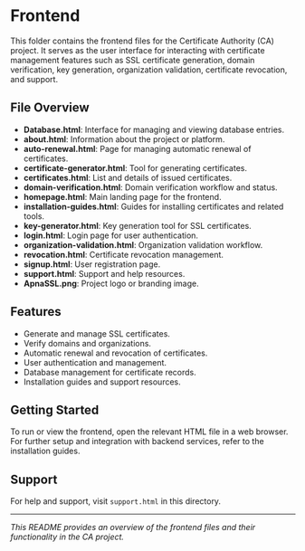 # Frontend

This folder contains the frontend files for the Certificate Authority (CA) project. It serves as the user interface for interacting with certificate management features such as SSL certificate generation, domain verification, key generation, organization validation, certificate revocation, and support.

## File Overview

- **Database.html**: Interface for managing and viewing database entries.
- **about.html**: Information about the project or platform.
- **auto-renewal.html**: Page for managing automatic renewal of certificates.
- **certificate-generator.html**: Tool for generating certificates.
- **certificates.html**: List and details of issued certificates.
- **domain-verification.html**: Domain verification workflow and status.
- **homepage.html**: Main landing page for the frontend.
- **installation-guides.html**: Guides for installing certificates and related tools.
- **key-generator.html**: Key generation tool for SSL certificates.
- **login.html**: Login page for user authentication.
- **organization-validation.html**: Organization validation workflow.
- **revocation.html**: Certificate revocation management.
- **signup.html**: User registration page.
- **support.html**: Support and help resources.
- **ApnaSSL.png**: Project logo or branding image.

## Features

- Generate and manage SSL certificates.
- Verify domains and organizations.
- Automatic renewal and revocation of certificates.
- User authentication and management.
- Database management for certificate records.
- Installation guides and support resources.

## Getting Started

To run or view the frontend, open the relevant HTML file in a web browser. For further setup and integration with backend services, refer to the installation guides.

## Support

For help and support, visit `support.html` in this directory.

---

*This README provides an overview of the frontend files and their functionality in the CA project.*
